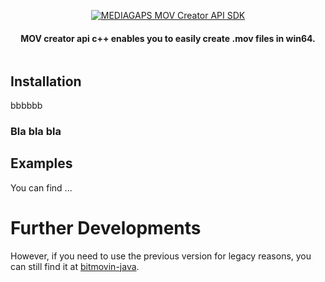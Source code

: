 <p align="center">
  <a href="https://www.mediagaps.com">
    <img alt="MEDIAGAPS MOV Creator API SDK" src="http://www.mediagaps.com/wp-content/uploads/2020/04/GitHub-01.png" >
  </a>
  <h4 align="center">
    MOV creator api c++ enables you to easily create .mov files in win64.
  </h4>
  <p align="center">
	<a>
	<img src="https://img.shields.io/badge/license-MIT-9cf" alt=""></img></a>
  </p>

## Installation
bbbbbb

### Bla bla bla



## Examples
You can find ...


# Further Developments

However, if you need to use the previous version for legacy reasons, you can still find it at [bitmovin-java](https://github.com/bitmovin/bitmovin-java). 

